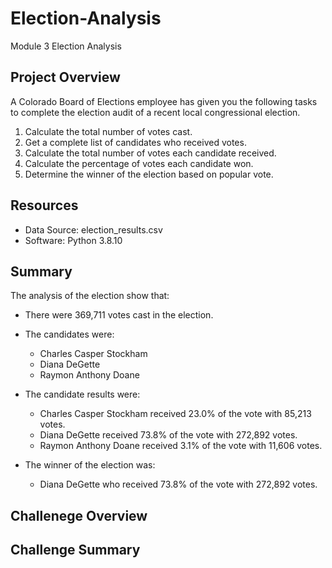 # Election-Analysis
Module 3 Election Analysis 
## Project Overview
A Colorado Board of Elections employee has given you the following tasks to complete the election audit of a recent local congressional election.
  1. Calculate the total number of votes cast.
  2. Get a complete list of candidates who received votes.
  3. Calculate the total number of votes each candidate received.
  4. Calculate the percentage of votes each candidate won.
  5. Determine the winner of the election based on popular vote.

## Resources
- Data Source: election_results.csv
- Software: Python 3.8.10

## Summary
The analysis of the election show that:

- There were 369,711 votes cast in the election.

- The candidates were:
  - Charles Casper Stockham
  - Diana DeGette
  - Raymon Anthony Doane

- The candidate results were:
  - Charles Casper Stockham received 23.0% of the vote with 85,213 votes.
  - Diana DeGette received 73.8% of the vote with 272,892 votes.
  - Raymon Anthony Doane received 3.1% of the vote with 11,606 votes.

- The winner of the election was:
  - Diana DeGette who received 73.8% of the vote with 272,892 votes.

## Challenege Overview

## Challenge Summary
  
